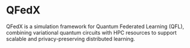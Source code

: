 # QFedX
QFedX is a simulation framework for Quantum Federated Learning (QFL), combining variational quantum circuits with HPC resources to support scalable and privacy-preserving distributed learning.
